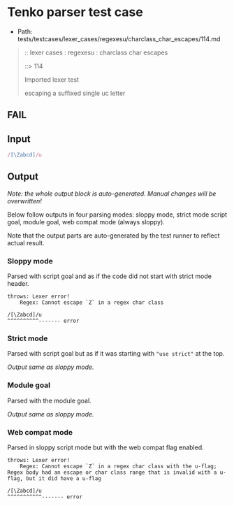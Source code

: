 # Tenko parser test case

- Path: tests/testcases/lexer_cases/regexesu/charclass_char_escapes/114.md

> :: lexer cases : regexesu : charclass char escapes
>
> ::> 114
>
> Imported lexer test
>
> escaping a suffixed single uc letter

## FAIL

## Input

`````js
/[\Zabcd]/u
`````

## Output

_Note: the whole output block is auto-generated. Manual changes will be overwritten!_

Below follow outputs in four parsing modes: sloppy mode, strict mode script goal, module goal, web compat mode (always sloppy).

Note that the output parts are auto-generated by the test runner to reflect actual result.

### Sloppy mode

Parsed with script goal and as if the code did not start with strict mode header.

`````
throws: Lexer error!
    Regex: Cannot escape `Z` in a regex char class

/[\Zabcd]/u
^^^^^^^^^^------- error
`````

### Strict mode

Parsed with script goal but as if it was starting with `"use strict"` at the top.

_Output same as sloppy mode._

### Module goal

Parsed with the module goal.

_Output same as sloppy mode._

### Web compat mode

Parsed in sloppy script mode but with the web compat flag enabled.

`````
throws: Lexer error!
    Regex: Cannot escape `Z` in a regex char class with the u-flag; Regex body had an escape or char class range that is invalid with a u-flag, but it did have a u-flag

/[\Zabcd]/u
^^^^^^^^^^^------- error
`````

